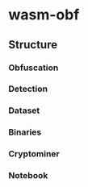# wasm-obf

## Structure

### Obfuscation

### Detection

### Dataset

### Binaries

### Cryptominer

### Notebook
